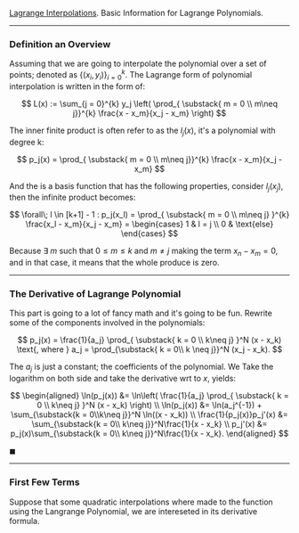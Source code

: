 [Lagrange Interpolations](Lagrange%20Interpolations.md). Basic Information for Lagrange Polynomials.  

---

### **Definition an Overview**

Assuming that we are going to interpolate the polynomial over a set of points; denoted as $\{(x_i, y_i)\}_{i = 0}^{k}$. The Lagrange form of polynomial interpolation is written in the form of: 

$$
L(x) := \sum_{j = 0}^{k} 
	y_j
	\left(
		\prod_{
		\substack{
		m = 0
		\\ 
		m\neq j}}^{k}
		\frac{x - x_m}{x_j - x_m}
	\right)
$$

The inner finite product is often refer to as the $l_j(x)$, it's a polynomial with degree k: 

$$
p_j(x) = \prod_{
		\substack{
		m = 0
		\\ 
		m\neq j}}^{k}
		\frac{x - x_m}{x_j - x_m}
$$

And the is a basis function that has the following properties, consider $l_j(x_j)$, then the infinite product becomes: 

$$
\forall\; l \in [k+1] - 1 : 
p_j(x_l) = \prod_{
		\substack{
		m = 0
		\\ 
		m\neq j}
	}^{k}
	\frac{x_l - x_m}{x_j - x_m} = \begin{cases}
		1 & l = j
		\\
		0 & \text{else}
	\end{cases}
$$

 
Because $\exists\; m$ such that $0 \leq m \leq k$ and $m\neq j$ making the term $x_n - x_m = 0$, and in that case, it means that the whole produce is zero. 

---
### **The Derivative of Lagrange Polynomial**

This part is going to a lot of fancy math and it's going to be fun. Rewrite some of the components involved in the polynomials: 

$$
p_j(x) = \frac{1}{a_j}
\prod_{
\substack{
k = 0 \\ k\neq j}
}^N
(x - x_k) \text{, where } 
a_j = \prod_{\substack{
	k = 0\\ k \neq j}}^N
	(x_j - x_k). 
$$

The $a_j$ is just a constant; the coefficients of the polynomial. We Take the logarithm on both side and take the derivative wrt to $x$, yields:

$$
\begin{aligned}
	\ln(p_j(x)) &= \ln\left( 
	\frac{1}{a_j} \prod_{
		\substack{
		k = 0 \\ k\neq j}
		}^N
		(x - x_k)
	\right)
	\\
	\ln(p_j(x)) &= \ln(a_j^{-1}) + 
	\sum_{\substack{k = 0\\k\neq j}}^N \ln((x - x_k))
	\\
	\frac{1}{p_j(x)}p_j'(x) &= 
	\sum_{\substack{k = 0\\ k\neq j}}^N\frac{1}{x - x_k}
	\\
	p_j'(x) &= 
	p_j(x)\sum_{\substack{k = 0\\ k\neq j}}^N\frac{1}{x - x_k}. 
\end{aligned}
$$

$\blacksquare$

---
### **First Few Terms**

Suppose that some quadratic interpolations where made to the function using the Langrange Polynomial, we are intereseted in its derivative formula. 
